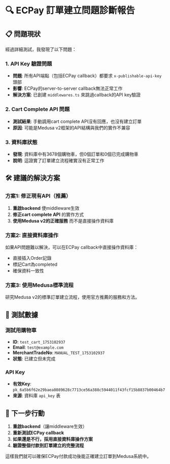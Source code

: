 # 🔍 ECPay 訂單建立問題診斷報告

## 📋 問題現狀

經過詳細測試，我發現了以下問題：

### 1. API Key 驗證問題
- **問題**: 所有API端點（包括ECPay callback）都要求 `x-publishable-api-key` 頭部
- **影響**: ECPay的server-to-server callback無法正常工作
- **解決方案**: 已創建 `middlewares.ts` 來跳過callback的API key驗證

### 2. Cart Complete API 問題
- **測試結果**: 手動調用cart complete API沒有回應，也沒有建立訂單
- **原因**: 可能是Medusa v2框架的API結構與我們的實作不兼容

### 3. 資料庫狀態
- **發現**: 資料庫中有3678個購物車，但0個訂單和0個已完成購物車
- **說明**: 這證實了訂單建立流程確實沒有正常工作

## 🛠 建議的解決方案

### 方案1: 修正現有API（推薦）
1. **重啟backend** 使middleware生效
2. **修正cart complete API** 的實作方式
3. **使用Medusa v2的正確服務** 而不是直接操作資料庫

### 方案2: 直接資料庫操作
如果API問題難以解決，可以在ECPay callback中直接操作資料庫：
- 直接插入Order記錄
- 標記Cart為completed
- 確保資料一致性

### 方案3: 使用Medusa標準流程
研究Medusa v2的標準訂單建立流程，使用官方推薦的服務和方法。

## 📝 測試數據

### 測試用購物車
- **ID**: `test_cart_1753102937`
- **Email**: `test@example.com`
- **MerchantTradeNo**: `MANUAL_TEST_1753102937`
- **狀態**: 已建立但未完成

### API Key
- **有效Key**: `pk_6a5b6f62e29baea8089628c7713ce56a388c5944011f43fcf15b8837b00464b7`
- **來源**: 資料庫 `api_key` 表

## 🎯 下一步行動

1. **重啟backend**（讓middleware生效）
2. **重新測試ECPay callback**
3. **如果還是不行，採用直接資料庫操作方案**
4. **驗證整個付款到訂單建立的完整流程**

這樣我們就可以確保ECPay付款成功後能正確建立訂單到Medusa系統中。
